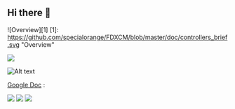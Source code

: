 ## Hi there 👋

![Overview][1]
[1]: https://github.com/specialorange/FDXCM/blob/master/doc/controllers_brief.svg  "Overview"

<img src="https://raw.github.com/specialorange/FDXCM/master/doc/controllers_brief.svg">

![Alt text](https://raw.github.com/specialorange/FDXCM/master/doc/controllers_brief.svg)

[Google Doc](https://docs.google.com/drawings/d/1B95ajItJTAImL2WXISX0fkBLYk3nldea4Vm9eo-VyE4/edit) :

<img src="https://docs.google.com/drawings/pub?id=117XsJ1kDyaY-n8AdPS3_8jTgMyITqaoT3-ah_BSc9YQ&w=960&h=720">

<img src="https://raw.github.com/specialorange/FDXCM/master/doc/controllers_brief.svg">

<img src="https://docs.google.com/drawings/d/1B95ajItJTAImL2WXISX0fkBLYk3nldea4Vm9eo-VyE4/edit">

